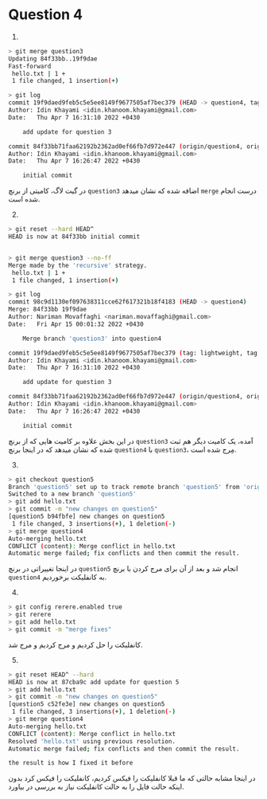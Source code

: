 # Question 4

1.
```bash
> git merge question3
Updating 84f33bb..19f9dae
Fast-forward
 hello.txt | 1 +
 1 file changed, 1 insertion(+)

> git log
commit 19f9daed9feb5c5e5ee8149f9677505af7bec379 (HEAD -> question4, tag: lightweight, tag: annotated-tag, origin/question3, question3)
Author: Idin Khayami <idin.khanoom.khayami@gmail.com>
Date:   Thu Apr 7 16:31:10 2022 +0430

    add update for question 3

commit 84f33bb71faa62192b2362ad0ef66fb7d972e447 (origin/question4, origin/question2, origin/master, origin/HEAD, question2, master)
Author: Idin Khayami <idin.khanoom.khayami@gmail.com>
Date:   Thu Apr 7 16:26:47 2022 +0430

    initial commit
```
در گیت لاگ، کامیتی از برنچ `question3` اضافه شده که نشان میدهد `merge` درست انجام شده است.

2.
```bash
> git reset --hard HEAD^
HEAD is now at 84f33bb initial commit


> git merge question3 --no-ff
Merge made by the 'recursive' strategy.
 hello.txt | 1 +
 1 file changed, 1 insertion(+)

> git log
commit 98c9d1130ef097638311cce62f617321b18f4183 (HEAD -> question4)
Merge: 84f33bb 19f9dae
Author: Nariman Movaffaghi <nariman.movaffaghi@gmail.com>
Date:   Fri Apr 15 00:01:32 2022 +0430

    Merge branch 'question3' into question4

commit 19f9daed9feb5c5e5ee8149f9677505af7bec379 (tag: lightweight, tag: annotated-tag, origin/question3, question3)
Author: Idin Khayami <idin.khanoom.khayami@gmail.com>
Date:   Thu Apr 7 16:31:10 2022 +0430

    add update for question 3

commit 84f33bb71faa62192b2362ad0ef66fb7d972e447 (origin/question4, origin/question2, origin/master, origin/HEAD, question2, master)
Author: Idin Khayami <idin.khanoom.khayami@gmail.com>
Date:   Thu Apr 7 16:26:47 2022 +0430

    initial commit
```
در این بخش علاوه بر کامیت هایی که از برنچ `question3` آمده، یک کامیت دیگر هم ثبت شده که نشان میدهد که در اینجا برنچ `question4` با `question3`، مِرج شده است.

3.
```bash
> git checkout question5
Branch 'question5' set up to track remote branch 'question5' from 'origin'.
Switched to a new branch 'question5'
> git add hello.txt
> git commit -m "new changes on question5"
[question5 b94fbfe] new changes on question5
 1 file changed, 3 insertions(+), 1 deletion(-)
> git merge question4
Auto-merging hello.txt
CONFLICT (content): Merge conflict in hello.txt
Automatic merge failed; fix conflicts and then commit the result.
```
در اینجا تغییراتی در برنچ `question5` انجام شد و بعد از آن برای مرج کردن با برنچ `question4` به کانفلیکت برخوردیم.

4.
```bash
> git config rerere.enabled true
> git rerere
> git add hello.txt
> git commit -m "merge fixes"
```
کانفلیکت را حل کردیم و مرج کردیم و مرج شد.

5.

```bash
> git reset HEAD^ --hard
HEAD is now at 87cba9c add update for question 5
> git add hello.txt
> git commit -m "new changes on question5"
[question5 c52fe3e] new changes on question5
 1 file changed, 3 insertions(+), 1 deletion(-)
> git merge question4
Auto-merging hello.txt
CONFLICT (content): Merge conflict in hello.txt
Resolved 'hello.txt' using previous resolution.
Automatic merge failed; fix conflicts and then commit the result.

the result is how I fixed it before
```
در اینجا مشابه حالتی که ما قبلا کانفلیکت را فیکس کردیم، کانفلیکت را فیکس کرد بدون اینکه حالت فایل را به حالت کانفلیکت نیاز به بررسی در بیاورد.
